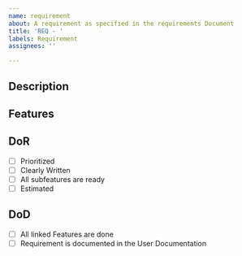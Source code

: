 ```yaml
---
name: requirement
about: A requirement as specified in the requirements Document
title: 'REQ - '
labels: Requirement
assignees: ''

---
```


## Description

## Features

## DoR
- [ ] Prioritized
- [ ] Clearly Written
- [ ] All subfeatures are ready
- [ ] Estimated

## DoD
- [ ] All linked Features are done
- [ ] Requirement is documented in the User Documentation
